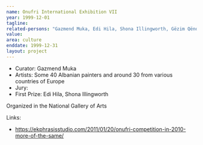```yaml
---
name: Onufri International Exhibition VII
year: 1999-12-01
tagline:
related-persons: "Gazmend Muka, Edi Hila, Shona Illingworth, Gëzim Qëndro"
value:
area: culture
enddate: 1999-12-31
layout: project
---
```

* Curator: Gazmend Muka
* Artists: Some 40 Albanian painters and around 30 from various countries of Europe
* Jury:
* First Prize: Edi Hila, Shona Illingworth

Organized in the National Gallery of Arts

Links:
* <https://ekphrasisstudio.com/2011/01/20/onufri-competition-in-2010-more-of-the-same/>
